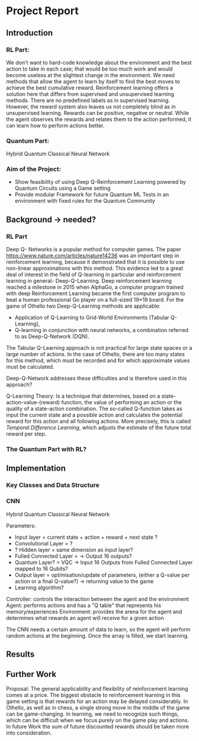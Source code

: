 # Project Report

## Introduction

### RL Part:
We don't want to hard-code knowledge about the environment and the best action to take in each case; that would be too much work and would become useless at the slightest change in the environment. We need methods that allow the agent to learn by itself to find the best moves to achieve the best cumulative reward.
Reinforcement learning offers a solution here that differs from supervised and unsupervised learning methods. There are no predefined labels as in supervised learning. However, the reward system also leaves us not completely blind as in unsupervised learning. Rewards can be positive, negative or neutral. While the agent observes the rewards and relates them to the action performed, it can learn how to perform actions better.

### Quantum Part:
Hybrid Quantum Classical Neural Network

### Aim of the Project:
- Show feasibility of using Deep Q-Reinforcement Learning powered by Quantum Circuits using a Game setting
- Provide modular Framework for future Quantum ML Tests in an environment with fixed rules for the Quantum Community


## Background -> needed?
### RL Part
Deep Q- Networks is a popular method for computer games. The paper https://www.nature.com/articles/nature14236 was an important step in reinforcement learning, because it demonstrated that it is possible to use non-linear approximations with this method. This evidence led to a great deal of interest in the field of Q-learning in particular and reinforcement learning in general-
Deep-Q-Learning. Deep reinforcement learning reached a milestone in 2015 when AlphaGo, a computer program trained with deep Reinforcement Learning became the first computer program to beat a human professional Go player on a full-sized 19×19 board.
For the game of Othello two Deep-Q-Learning methods are applicable:

- Application of Q-Learning to Grid-World Environments (Tabular Q-Learning),
- Q-learning in conjunction with neural networks, a combination referred to as Deep-Q-Network (DQN).

The Tabular Q-Learning approach is not practical for large state spaces or a large number of actions. In the case of Othello, there are too many states for this method, which must be recorded and for which approximate values must be calculated.

Deep-Q-Network addresses these difficulties and is therefore used in this approach?

Q-Learning Theory:
Is a technique that determines, based on a state-action-value-(reward) function, the value of performing an action or the quality of a state-action combination. The so-called Q-function takes as input the current state and a possible action and calculates the potential reward for this action and all following actions. More precisely, this is called *Temporal Difference Learning*, which adjusts the estimate of the future total reward per step.


### The Quantum Part with RL?


## Implementation

### Key Classes and Data Structure

### CNN

Hybrid Quantum Classical Neural Network

Parameters:
- Input layer = current state + action + reward + next state ?
- Convolutional Layer = ?
- ? Hidden layer = same dimension as input layer?
- Fulled Connected Layer = -> Output 16 outputs?
- Quantum Layer? = VQC -> Input 16 Outputs from Fulled Connected Layer mapped to 16 Qubits?
- Output layer = optimisation/update of parameters, (either a Q-value per action or a final Q-value?) -> returning value to the game
- Learning algorithm?

Controller: controls the interaction between the agent and the environment
Agent: performs actions and has a "Q table" that represents his memory/experiences
Environment: provides the arena for the agent and determines what rewards an agent will receive for a given action


The CNN needs a certain amount of data to learn, so the agent will perform random actions at the beginning. Once the array is filled, we start learning.

## Results


## Further Work
Proposal:
The general applicability and flexibility of reinforcement learning comes at a price. The biggest obstacle to reinforcement learning in this game setting is that rewards for an action may be delayed considerably. In Othello, as well as in chess, a single strong move in the middle of the game can be game-changing. In learning, we need to recognize such things, which can be difficult when we focus purely on the game play and actions. In future Work the sum of future discounted rewards should be taken more into consideration.
